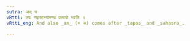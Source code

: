 ```yaml
---
sutra: अण् च
vRtti: तपः सहस्राभ्यामण्च प्रत्ययो भवति ॥
vRtti_eng: And also _an_ (+ अ) comes after _tapas_ and _sahasra_.

---
```

